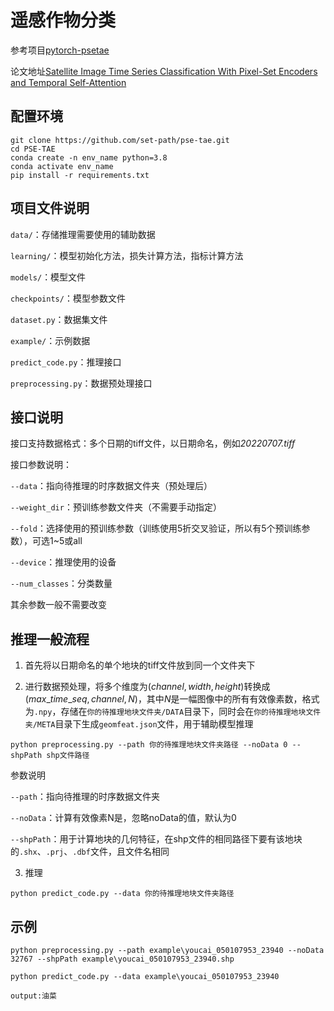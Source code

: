 # 遥感作物分类

参考项目[pytorch-psetae](https://github.com/VSainteuf/pytorch-psetae)

论文地址[Satellite Image Time Series Classification With Pixel-Set Encoders and Temporal Self-Attention](https://openaccess.thecvf.com/content_CVPR_2020/html/Garnot_Satellite_Image_Time_Series_Classification_With_Pixel-Set_Encoders_and_Temporal_CVPR_2020_paper.html)

## 配置环境

```shell
git clone https://github.com/set-path/pse-tae.git
cd PSE-TAE
conda create -n env_name python=3.8
conda activate env_name
pip install -r requirements.txt
```

## 项目文件说明

`data/`：存储推理需要使用的辅助数据

`learning/`：模型初始化方法，损失计算方法，指标计算方法

`models/`：模型文件

`checkpoints/`：模型参数文件

`dataset.py`：数据集文件

`example/`：示例数据

`predict_code.py`：推理接口

`preprocessing.py`：数据预处理接口


## 接口说明

接口支持数据格式：多个日期的tiff文件，以日期命名，例如*20220707.tiff*

接口参数说明：

`--data`：指向待推理的时序数据文件夹（预处理后）

`--weight_dir`：预训练参数文件夹（不需要手动指定）

`--fold`：选择使用的预训练参数（训练使用5折交叉验证，所以有5个预训练参数），可选1~5或all

`--device`：推理使用的设备

`--num_classes`：分类数量

其余参数一般不需要改变

## 推理一般流程

1. 首先将以日期命名的单个地块的tiff文件放到同一个文件夹下

2. 进行数据预处理，将多个维度为$(channel,width,height)$转换成$(max\_time\_seq,channel,N)$，其中$N$是一幅图像中的所有有效像素数，格式为`.npy`，存储在`你的待推理地块文件夹/DATA`目录下，同时会在`你的待推理地块文件夹/META`目录下生成`geomfeat.json`文件，用于辅助模型推理

```shell
python preprocessing.py --path 你的待推理地块文件夹路径 --noData 0 --shpPath shp文件路径
```
参数说明

`--path`：指向待推理的时序数据文件夹

`--noData`：计算有效像素N是，忽略noData的值，默认为0

`--shpPath`：用于计算地块的几何特征，在shp文件的相同路径下要有该地块的`.shx`、`.prj`、`.dbf`文件，且文件名相同

3. 推理

```shell
python predict_code.py --data 你的待推理地块文件夹路径
```

## 示例

```shell
python preprocessing.py --path example\youcai_050107953_23940 --noData 32767 --shpPath example\youcai_050107953_23940.shp

python predict_code.py --data example\youcai_050107953_23940

output:油菜
```